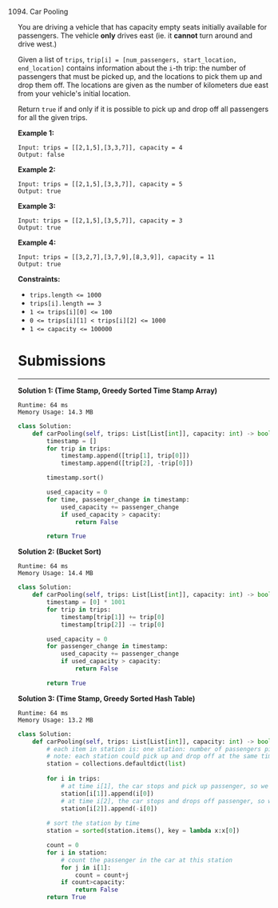 1094. Car Pooling

You are driving a vehicle that has capacity empty seats initially available for passengers.  The vehicle **only** drives east (ie. it **cannot** turn around and drive west.)

Given a list of `trips`, `trip[i] = [num_passengers, start_location, end_location]` contains information about the `i`-th trip: the number of passengers that must be picked up, and the locations to pick them up and drop them off.  The locations are given as the number of kilometers due east from your vehicle's initial location.

Return `true` if and only if it is possible to pick up and drop off all passengers for all the given trips. 

 

**Example 1:**
```
Input: trips = [[2,1,5],[3,3,7]], capacity = 4
Output: false
```

**Example 2:**
```
Input: trips = [[2,1,5],[3,3,7]], capacity = 5
Output: true
```

**Example 3:**
```
Input: trips = [[2,1,5],[3,5,7]], capacity = 3
Output: true
```

**Example 4:**
```
Input: trips = [[3,2,7],[3,7,9],[8,3,9]], capacity = 11
Output: true
```
 

**Constraints:**

* `trips.length <= 1000`
* `trips[i].length == 3`
* `1 <= trips[i][0] <= 100`
* `0 <= trips[i][1] < trips[i][2] <= 1000`
* `1 <= capacity <= 100000`

# Submissions
---
**Solution 1: (Time Stamp, Greedy Sorted Time Stamp Array)**
```
Runtime: 64 ms
Memory Usage: 14.3 MB
```
```python
class Solution:
    def carPooling(self, trips: List[List[int]], capacity: int) -> bool:
        timestamp = []
        for trip in trips:
            timestamp.append([trip[1], trip[0]])
            timestamp.append([trip[2], -trip[0]])

        timestamp.sort()

        used_capacity = 0
        for time, passenger_change in timestamp:
            used_capacity += passenger_change
            if used_capacity > capacity:
                return False

        return True
```

**Solution 2: (Bucket Sort)**
```
Runtime: 64 ms
Memory Usage: 14.4 MB
```
```python
class Solution:
    def carPooling(self, trips: List[List[int]], capacity: int) -> bool:
        timestamp = [0] * 1001
        for trip in trips:
            timestamp[trip[1]] += trip[0]
            timestamp[trip[2]] -= trip[0]

        used_capacity = 0
        for passenger_change in timestamp:
            used_capacity += passenger_change
            if used_capacity > capacity:
                return False

        return True
```

**Solution 3: (Time Stamp, Greedy Sorted Hash Table)**
```
Runtime: 64 ms
Memory Usage: 13.2 MB
```
```python
class Solution:
    def carPooling(self, trips: List[List[int]], capacity: int) -> bool:
        # each item in station is: one station: number of passengers picked up or dropped off
        # note: each station could pick up and drop off at the same time
        station = collections.defaultdict(list)
        
        for i in trips:
            # at time i[1], the car stops and pick up passenger, so we have positive i[0]
            station[i[1]].append(i[0])
            # at time i[2], the car stops and drops off passenger, so we have negative i[0]
            station[i[2]].append(-i[0])
        
        # sort the station by time
        station = sorted(station.items(), key = lambda x:x[0])

        count = 0
        for i in station:
            # count the passenger in the car at this station
            for j in i[1]:
                count = count+j
            if count>capacity:
                return False
        return True
```